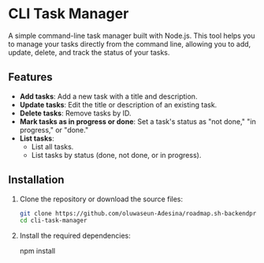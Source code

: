 # CLI Task Manager

A simple command-line task manager built with Node.js. This tool helps you to manage your tasks directly from the command line, allowing you to add, update, delete, and track the status of your tasks.

## Features

- **Add tasks**: Add a new task with a title and description.
- **Update tasks**: Edit the title or description of an existing task.
- **Delete tasks**: Remove tasks by ID.
- **Mark tasks as in progress or done**: Set a task's status as "not done," "in progress," or "done."
- **List tasks**:
  - List all tasks.
  - List tasks by status (done, not done, or in progress).

## Installation

1. Clone the repository or download the source files:

   ```bash
   git clone https://github.com/oluwaseun-Adesina/roadmap.sh-backendprojects.git
   cd cli-task-manager

   ```

2. Install the required dependencies:

   npm install

